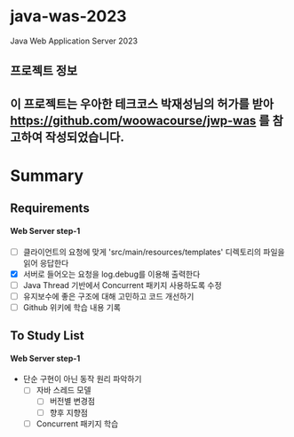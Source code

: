# java-was-2023

Java Web Application Server 2023

## 프로젝트 정보

이 프로젝트는 우아한 테크코스 박재성님의 허가를 받아 https://github.com/woowacourse/jwp-was
를 참고하여 작성되었습니다.
---

# Summary

## Requirements
#### Web Server step-1
- [ ] 클라이언트의 요청에 맞게 'src/main/resources/templates' 디렉토리의 파일을 읽어 응답한다
- [x] 서버로 들어오는 요청을 log.debug를 이용해 출력한다
- [ ] Java Thread 기반에서 Concurrent 패키지 사용하도록 수정
- [ ] 유지보수에 좋은 구조에 대해 고민하고 코드 개선하기
- [ ] Github 위키에 학습 내용 기록

## To Study List
#### Web Server step-1
- 단순 구현이 아닌 동작 원리 파악하기
  - [ ] 자바 스레드 모델 
    - [ ] 버전별 변경점
    - [ ] 향후 지향점
  - [ ] Concurrent 패키지 학습
